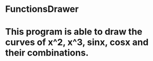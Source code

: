 # FunctionsDrawer
# This program is able to draw the curves of x^2, x^3, sinx, cosx and their combinations.
